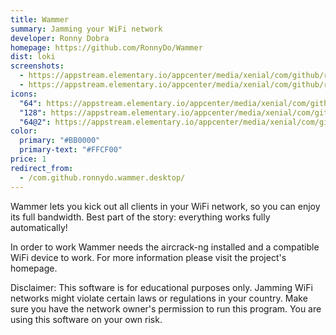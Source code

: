 ```yaml
---
title: Wammer
summary: Jamming your WiFi network
developer: Ronny Dobra
homepage: https://github.com/RonnyDo/Wammer
dist: loki
screenshots:
  - https://appstream.elementary.io/appcenter/media/xenial/com/github/ronnydo.wammer.desktop/B1952169B6E2238333D0A175B567AF26/screenshots/image-1_orig.png
  - https://appstream.elementary.io/appcenter/media/xenial/com/github/ronnydo.wammer.desktop/B1952169B6E2238333D0A175B567AF26/screenshots/image-2_orig.png
icons:
  "64": https://appstream.elementary.io/appcenter/media/xenial/com/github/ronnydo.wammer.desktop/B1952169B6E2238333D0A175B567AF26/icons/64x64/com.github.ronnydo.wammer_com.github.ronnydo.wammer.png
  "128": https://appstream.elementary.io/appcenter/media/xenial/com/github/ronnydo.wammer.desktop/B1952169B6E2238333D0A175B567AF26/icons/128x128/com.github.ronnydo.wammer_com.github.ronnydo.wammer.png
  "64@2": https://appstream.elementary.io/appcenter/media/xenial/com/github/ronnydo.wammer.desktop/B1952169B6E2238333D0A175B567AF26/icons/64x64@2/com.github.ronnydo.wammer_com.github.ronnydo.wammer.png
color:
  primary: "#BB0000"
  primary-text: "#FFCF00"
price: 1
redirect_from:
  - /com.github.ronnydo.wammer.desktop/
---
```


<p>Wammer lets you kick out all clients in your WiFi network, so you can enjoy its full bandwidth. Best part of the story: everything works fully automatically!</p>
<p>In order to work Wammer needs the aircrack-ng installed and a compatible WiFi device to work. For more information please visit the project&apos;s homepage.</p>
<p>Disclaimer: This software is for educational purposes only. Jamming WiFi networks might violate certain laws or regulations in your country. Make sure you have the network owner&apos;s permission to run this program. You are using this software on your own risk.</p>